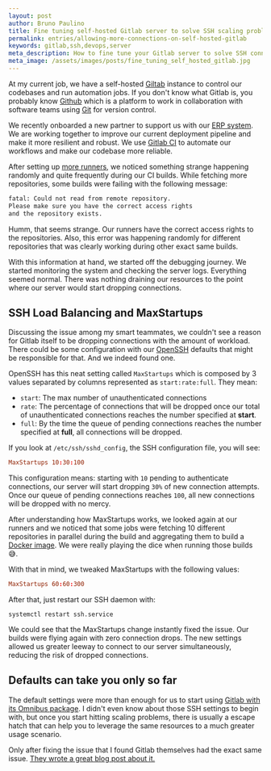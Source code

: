 ```yaml
---
layout: post
author: Bruno Paulino
title: Fine tuning self-hosted Gitlab server to solve SSH scaling problems
permalink: entries/allowing-more-connections-on-self-hosted-gitlab
keywords: gitlab,ssh,devops,server
meta_description: How to fine tune your Gitlab server to solve SSH connection issues.
meta_image: /assets/images/posts/fine_tuning_self_hosted_gitlab.jpg
---
```


At my current job, we have a self-hosted [Giltab](https://gitlab.com/) instance to control our codebases and run automation jobs. If you don't know what Gitlab is, you probably know [Github](https://github.com/) which is a platform to work in collaboration with software teams using [Git](https://git-scm.com/) for version control.

We recently onboarded a new partner to support us with our [ERP system](https://github.com/odoo/odoo). We are working together to improve our current deployment pipeline and make it more resilient and robust. We use [Gitlab CI](https://docs.gitlab.com/ee/ci/) to automate our workflows and make our codebase more reliable.

After setting up [more runners](https://docs.gitlab.com/runner/), we noticed something strange happening randomly and quite frequently during our CI builds. While fetching more repositories, some builds were failing with the following message:

```txt
fatal: Could not read from remote repository.
Please make sure you have the correct access rights
and the repository exists.
```

Humm, that seems strange. Our runners have the correct access rights to the repositories. Also, this error was happening randomly for different repositories that was clearly working during other exact same builds.

With this information at hand, we started off the debugging journey. We started monitoring the system and checking the server logs. Everything seemed normal. There was nothing draining our resources to the point where our server would start dropping connections.

## SSH Load Balancing and MaxStartups

Discussing the issue among my smart teammates, we couldn't see a reason for Gitlab itself to be dropping connections with the amount of workload. There could be some configuration with our [OpenSSH](https://www.openssh.com/) defaults that might be responsible for that. And we indeed found one.

OpenSSH has this neat setting called `MaxStartups` which is composed by 3 values separated by columns represented as `start:rate:full`. They mean:

* `start`: The max number of unauthenticated connections
* `rate`: The percentage of connections that will be dropped once our total of unauthenticated connections reaches the number specified at __start__.
* `full`: By the time the queue of pending connections reaches the number specified at __full__, all connections will be dropped.

If you look at `/etc/ssh/sshd_config`, the SSH configuration file, you will see:

```toml
MaxStartups 10:30:100
```

This configuration means: starting with `10` pending to authenticate connections, our server will start dropping `30%` of new connection attempts. Once our queue of pending connections reaches `100`, all new connections will be dropped with no mercy.

After understanding how MaxStartups works, we looked again at our runners and we noticed that some jobs were fetching 10 different repositories in parallel during the build and aggregating them to build a [Docker image](https://en.wikipedia.org/wiki/Docker_(software)). We were really playing the dice when running those builds 😅.

With that in mind, we tweaked MaxStartups with the following values:

```toml
MaxStartups 60:60:300
```

After that, just restart our SSH daemon with:

```shell
systemctl restart ssh.service
```

We could see that the MaxStartups change instantly fixed the issue. Our builds were flying again with zero connection drops. The new settings allowed us greater leeway to connect to our server simultaneously, reducing the risk of dropped connections.

## Defaults can take you only so far

The default settings were more than enough for us to start using [Gitlab with its Omnibus package](https://docs.gitlab.com/omnibus/). I didn't even know about those SSH settings to begin with, but once you start hitting scaling problems, there is usually a escape hatch that can help you to leverage the same resources to a much greater usage scenario.

Only after fixing the issue that I found Gitlab themselves had the exact same issue. [They wrote a great blog post about it.](https://about.gitlab.com/blog/2019/08/27/tyranny-of-the-clock/)
